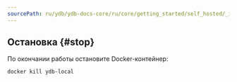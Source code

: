```yaml
---
sourcePath: ru/ydb/ydb-docs-core/ru/core/getting_started/self_hosted/_includes/ydb_docker/05_stop.md
---
```



## Остановка {#stop}

По окончании работы остановите Docker-контейнер:

```bash
docker kill ydb-local
```
